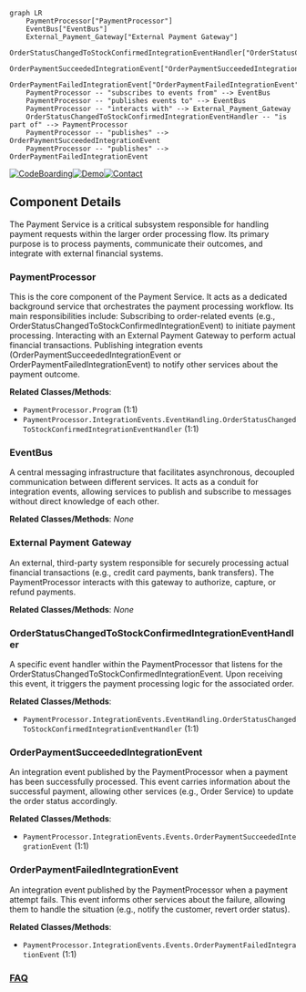 ```mermaid
graph LR
    PaymentProcessor["PaymentProcessor"]
    EventBus["EventBus"]
    External_Payment_Gateway["External Payment Gateway"]
    OrderStatusChangedToStockConfirmedIntegrationEventHandler["OrderStatusChangedToStockConfirmedIntegrationEventHandler"]
    OrderPaymentSucceededIntegrationEvent["OrderPaymentSucceededIntegrationEvent"]
    OrderPaymentFailedIntegrationEvent["OrderPaymentFailedIntegrationEvent"]
    PaymentProcessor -- "subscribes to events from" --> EventBus
    PaymentProcessor -- "publishes events to" --> EventBus
    PaymentProcessor -- "interacts with" --> External_Payment_Gateway
    OrderStatusChangedToStockConfirmedIntegrationEventHandler -- "is part of" --> PaymentProcessor
    PaymentProcessor -- "publishes" --> OrderPaymentSucceededIntegrationEvent
    PaymentProcessor -- "publishes" --> OrderPaymentFailedIntegrationEvent
```
[![CodeBoarding](https://img.shields.io/badge/Generated%20by-CodeBoarding-9cf?style=flat-square)](https://github.com/CodeBoarding/CodeBoarding)[![Demo](https://img.shields.io/badge/Try%20our-Demo-blue?style=flat-square)](https://www.codeboarding.org/demo)[![Contact](https://img.shields.io/badge/Contact%20us%20-%20contact@codeboarding.org-lightgrey?style=flat-square)](mailto:contact@codeboarding.org)

## Component Details

The Payment Service is a critical subsystem responsible for handling payment requests within the larger order processing flow. Its primary purpose is to process payments, communicate their outcomes, and integrate with external financial systems.

### PaymentProcessor
This is the core component of the Payment Service. It acts as a dedicated background service that orchestrates the payment processing workflow. Its main responsibilities include: Subscribing to order-related events (e.g., OrderStatusChangedToStockConfirmedIntegrationEvent) to initiate payment processing. Interacting with an External Payment Gateway to perform actual financial transactions. Publishing integration events (OrderPaymentSucceededIntegrationEvent or OrderPaymentFailedIntegrationEvent) to notify other services about the payment outcome.


**Related Classes/Methods**:

- `PaymentProcessor.Program` (1:1)
- `PaymentProcessor.IntegrationEvents.EventHandling.OrderStatusChangedToStockConfirmedIntegrationEventHandler` (1:1)


### EventBus
A central messaging infrastructure that facilitates asynchronous, decoupled communication between different services. It acts as a conduit for integration events, allowing services to publish and subscribe to messages without direct knowledge of each other.


**Related Classes/Methods**: _None_

### External Payment Gateway
An external, third-party system responsible for securely processing actual financial transactions (e.g., credit card payments, bank transfers). The PaymentProcessor interacts with this gateway to authorize, capture, or refund payments.


**Related Classes/Methods**: _None_

### OrderStatusChangedToStockConfirmedIntegrationEventHandler
A specific event handler within the PaymentProcessor that listens for the OrderStatusChangedToStockConfirmedIntegrationEvent. Upon receiving this event, it triggers the payment processing logic for the associated order.


**Related Classes/Methods**:

- `PaymentProcessor.IntegrationEvents.EventHandling.OrderStatusChangedToStockConfirmedIntegrationEventHandler` (1:1)


### OrderPaymentSucceededIntegrationEvent
An integration event published by the PaymentProcessor when a payment has been successfully processed. This event carries information about the successful payment, allowing other services (e.g., Order Service) to update the order status accordingly.


**Related Classes/Methods**:

- `PaymentProcessor.IntegrationEvents.Events.OrderPaymentSucceededIntegrationEvent` (1:1)


### OrderPaymentFailedIntegrationEvent
An integration event published by the PaymentProcessor when a payment attempt fails. This event informs other services about the failure, allowing them to handle the situation (e.g., notify the customer, revert order status).


**Related Classes/Methods**:

- `PaymentProcessor.IntegrationEvents.Events.OrderPaymentFailedIntegrationEvent` (1:1)




### [FAQ](https://github.com/CodeBoarding/GeneratedOnBoardings/tree/main?tab=readme-ov-file#faq)
